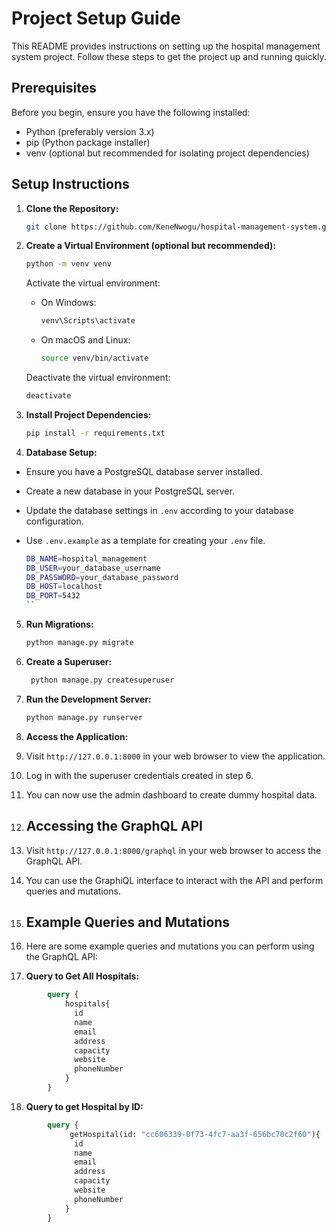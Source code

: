 # Project Setup Guide

This README provides instructions on setting up the hospital management system project. Follow these steps to get the project up and running quickly.

## Prerequisites

Before you begin, ensure you have the following installed:

- Python (preferably version 3.x)
- pip (Python package installer)
- venv (optional but recommended for isolating project dependencies)

## Setup Instructions

1. **Clone the Repository:**

   ```bash
   git clone https://github.com/KeneNwogu/hospital-management-system.git
    ```

2. **Create a Virtual Environment (optional but recommended):**

   ```bash
   python -m venv venv
   ```

   Activate the virtual environment:

   - On Windows:
     ```bash
     venv\Scripts\activate
     ```

   - On macOS and Linux:
     ```bash
     source venv/bin/activate
     ```

   Deactivate the virtual environment:

   ```bash
   deactivate
   ```
   
3. **Install Project Dependencies:**

   ```bash
   pip install -r requirements.txt
   ```
   
4. **Database Setup:**
- Ensure you have a PostgreSQL database server installed.
- Create a new database in your PostgreSQL server.
- Update the database settings in `.env` according to your database configuration.
- Use `.env.example` as a template for creating your `.env` file.

   ```bash
   DB_NAME=hospital_management
   DB_USER=your_database_username
   DB_PASSWORD=your_database_password
   DB_HOST=localhost
   DB_PORT=5432
   ``

5. **Run Migrations:**

   ```bash
   python manage.py migrate
   ```
6. **Create a Superuser:**

   ```bash
    python manage.py createsuperuser
    ```
7. **Run the Development Server:**

   ```bash
   python manage.py runserver
   ```
8. **Access the Application:**
9. Visit `http://127.0.0.1:8000` in your web browser to view the application.
10. Log in with the superuser credentials created in step 6.
11. You can now use the admin dashboard to create dummy hospital data.
12. ## Accessing the GraphQL API
13. Visit `http://127.0.0.1:8000/graphql` in your web browser to access the GraphQL API.
14. You can use the GraphiQL interface to interact with the API and perform queries and mutations.
15. ## Example Queries and Mutations
16. Here are some example queries and mutations you can perform using the GraphQL API:
17. **Query to Get All Hospitals:**
```graphql
        query {
            hospitals{
              id
              name
              email
              address
              capacity
              website
              phoneNumber
            }
        }
```
18. **Query to get Hospital by ID:**
```graphql
        query {
             getHospital(id: "cc606339-0f73-4fc7-aa3f-656bc70c2f60"){
              id
              name
              email
              address
              capacity
              website
              phoneNumber
            }
        }
```
